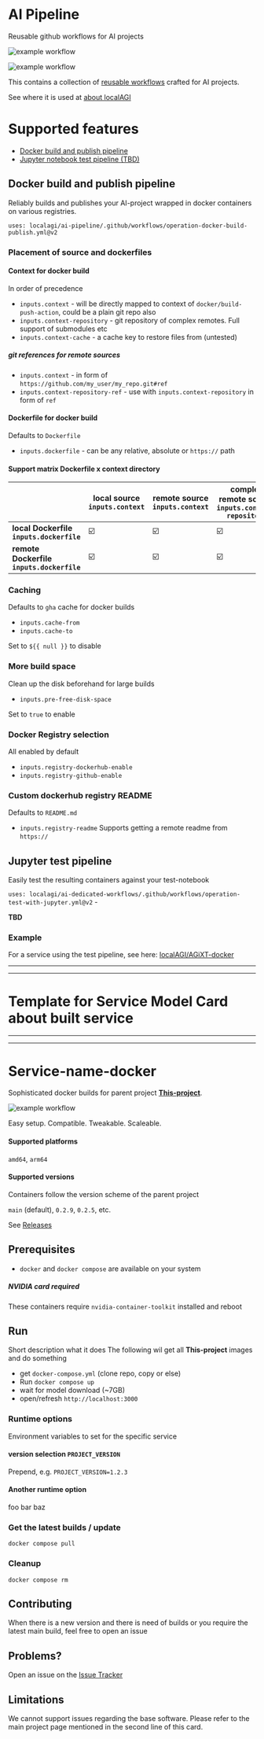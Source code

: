 # AI Pipeline
Reusable github workflows for AI projects

![example workflow](https://github.com/localagi/ai-pipeline/actions/workflows/publish-docker.yml/badge.svg?branch=main)

![example workflow](https://github.com/localagi/ai-pipeline/actions/workflows/test-service.yml/badge.svg?branch=main)

This contains a collection of [reusable workflows](https://docs.github.com/en/actions/using-workflows/reusing-workflows) crafted for AI projects.

See where it is used at [about localAGI](https://github.com/localagi)

# Supported features

* [Docker build and publish pipeline](#docker)
* [Jupyter notebook test pipeline (TBD)](#jupyter)
 
<a name="docker	"></a>
## Docker build and publish pipeline

Reliably builds and publishes your AI-project wrapped in docker containers on various registries.

`uses: localagi/ai-pipeline/.github/workflows/operation-docker-build-publish.yml@v2`

### Placement of source and dockerfiles

#### Context for docker build
In order of precedence
* `inputs.context` - will be directly mapped to context of `docker/build-push-action`, could be a plain git repo also
* `inputs.context-repository` - git repository of complex remotes. Full support of submodules etc
* `inputs.context-cache` - a cache key to restore files from (untested)

##### git references for remote sources

* `inputs.context` - in form of `https://github.com/my_user/my_repo.git#ref`
* `inputs.context-repository-ref` - use with `inputs.context-repository` in form of `ref`

#### Dockerfile for docker build
Defaults to `Dockerfile`

* `inputs.dockerfile` - can be any relative, absolute or `https://` path

#### Support matrix Dockerfile x context directory

|                       | **local source** `inputs.context` | **remote source** `inputs.context` | **complex remote source** `inputs.context-repository` |
| ---- | ---- | ---- | ---- |
| **local Dockerfile  `inputs.dockerfile`** | :ballot_box_with_check:          | :ballot_box_with_check:             | :ballot_box_with_check: |
| **remote Dockerfile `inputs.dockerfile`** | :ballot_box_with_check:          | :ballot_box_with_check:             | :ballot_box_with_check: |

### Caching
Defaults to `gha` cache for docker builds
* `inputs.cache-from`
* `inputs.cache-to`

Set to `${{ null }}` to disable

### More build space
Clean up the disk beforehand for large builds

* `inputs.pre-free-disk-space`

Set to `true` to enable


### Docker Registry selection
All enabled by default
* `inputs.registry-dockerhub-enable`
* `inputs.registry-github-enable`

### Custom dockerhub registry README
Defaults to `README.md`
* `inputs.registry-readme`
Supports getting a remote readme from `https://`

<a name="docker	"></a>
## Jupyter test pipeline
Easily test the resulting containers against your test-notebook

`uses: localagi/ai-dedicated-workflows/.github/workflows/operation-test-with-jupyter.yml@v2` - 

**TBD**

### Example
For a service using the test pipeline, see here: [localAGI/AGiXT-docker](https://github.com/localagi/AGiXT-docker)

------------------------------
------------------------------
# Template for Service Model Card about built service
------------------------------
------------------------------

# Service-name-docker

Sophisticated docker builds for parent project [**This-project**](https://github.com/**This-project**). 

![example workflow](https://github.com/localagi/ai-dedicated-workflows/actions/workflows/publish-docker.yml/badge.svg?branch=main)

Easy setup. Compatible. Tweakable. Scaleable.

#### Supported platforms
`amd64`, `arm64`

#### Supported versions
Containers follow the version scheme of the parent project

`main` (default), `0.2.9`, `0.2.5`, etc.

See [Releases](../../releases)

## Prerequisites

* `docker` and `docker compose` are available on your system

##### NVIDIA card required
These containers require `nvidia-container-toolkit` installed and reboot

## Run

Short description what it does
The following wil get all **This-project** images and do something

* get `docker-compose.yml` (clone repo, copy or else) 
* Run `docker compose up`
* wait for model download (~7GB)
* open/refresh `http://localhost:3000` 

### Runtime options
Environment variables to set for the specific service

#### version selection `PROJECT_VERSION`
Prepend, e.g. `PROJECT_VERSION=1.2.3`

#### Another runtime option

foo bar baz

### Get the latest builds / update
`docker compose pull`

### Cleanup
`docker compose rm`

## Contributing

When there is a new version and there is need of builds or you require the latest main build, feel free to open an issue

## Problems?

Open an issue on the [Issue Tracker](../../issues)

## Limitations
We cannot support issues regarding the base software. Please refer to the main project page mentioned in the second line of this card.
